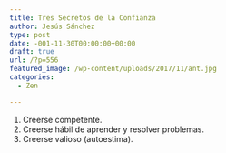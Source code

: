 ```yaml
---
title: Tres Secretos de la Confianza
author: Jesús Sánchez
type: post
date: -001-11-30T00:00:00+00:00
draft: true
url: /?p=556
featured_image: /wp-content/uploads/2017/11/ant.jpg
categories:
  - Zen

---
```

  1. Creerse competente.
  2. Creerse hábil de aprender y resolver problemas.
  3. Creerse valioso (autoestima).